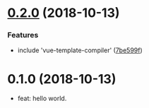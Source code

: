 <a name="0.2.0"></a>
# [0.2.0](https://github.com/ulivz/umi-plugin-vue/compare/v0.1.0...v0.2.0) (2018-10-13)


### Features

* include 'vue-template-compiler' ([7be599f](https://github.com/ulivz/umi-plugin-vue/commit/7be599f))



<a name="0.1.0"></a>
# 0.1.0 (2018-10-13)

* feat: hello world.

